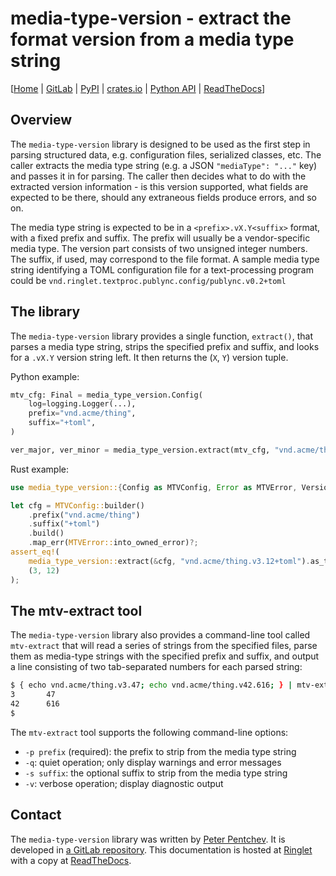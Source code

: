 <!--
SPDX-FileCopyrightText: Peter Pentchev <roam@ringlet.net>
SPDX-License-Identifier: BSD-2-Clause
-->

# media-type-version - extract the format version from a media type string

\[[Home][ringlet-home] | [GitLab][gitlab] | [PyPI][pypi] | [crates.io][crates-io] | [Python API](api/python.md) | [ReadTheDocs][readthedocs]\]

## Overview

The `media-type-version` library is designed to be used as the first step in
parsing structured data, e.g. configuration files, serialized classes, etc.
The caller extracts the media type string (e.g. a JSON `"mediaType": "..."` key) and
passes it in for parsing.
The caller then decides what to do with the extracted version information -
is this version supported, what fields are expected to be there, should any
extraneous fields produce errors, and so on.

The media type string is expected to be in a `<prefix>.vX.Y<suffix>` format, with
a fixed prefix and suffix.
The prefix will usually be a vendor-specific media type.
The version part consists of two unsigned integer numbers.
The suffix, if used, may correspond to the file format.
A sample media type string identifying a TOML configuration file for
a text-processing program could be
`vnd.ringlet.textproc.publync.config/publync.v0.2+toml`

## The library

The `media-type-version` library provides a single function, `extract()`, that
parses a media type string, strips the specified prefix and suffix, and looks for
a `.vX.Y` version string left.
It then returns the (`X`, `Y`) version tuple.

Python example:

``` py
mtv_cfg: Final = media_type_version.Config(
    log=logging.Logger(...),
    prefix="vnd.acme/thing",
    suffix="+toml",
)

ver_major, ver_minor = media_type_version.extract(mtv_cfg, "vnd.acme/thing.v3.12+toml")
```

Rust example:

``` rust
use media_type_version::{Config as MTVConfig, Error as MTVError, Version as MTVersion};

let cfg = MTVConfig::builder()
    .prefix("vnd.acme/thing")
    .suffix("+toml")
    .build()
    .map_err(MTVError::into_owned_error)?;
assert_eq!(
    media_type_version::extract(&cfg, "vnd.acme/thing.v3.12+toml").as_tuple(),
    (3, 12)
);
```

## The mtv-extract tool

The `media-type-version` library also provides a command-line tool
called `mtv-extract` that will read a series of strings from the specified files,
parse them as media-type strings with the specified prefix and suffix, and
output a line consisting of two tab-separated numbers for each parsed string:

``` sh
$ { echo vnd.acme/thing.v3.47; echo vnd.acme/thing.v42.616; } | mtv-extract -q -p vnd.acme/thing -- -
3       47
42      616
$
```

The `mtv-extract` tool supports the following command-line options:

- `-p prefix` (required): the prefix to strip from the media type string
- `-q`: quiet operation; only display warnings and error messages
- `-s suffix`: the optional suffix to strip from the media type string
- `-v`: verbose operation; display diagnostic output

## Contact

The `media-type-version` library was written by [Peter Pentchev][roam].
It is developed in [a GitLab repository][gitlab].
This documentation is hosted at [Ringlet][ringlet-home] with a copy at [ReadTheDocs][readthedocs].

[roam]: mailto:roam@ringlet.net "Peter Pentchev"
[crates-io]: https://crates.io/crates/media-type-version "The media-type-version Rust crates.io page"
[gitlab]: https://gitlab.com/ppentchev/media-type-version "The media-type-version GitLab repository"
[pypi]: https://pypi.org/project/media-type-version/ "The media-type-version Python Package Index page"
[readthedocs]: https://media-type-version.readthedocs.io/ "The media-type-version ReadTheDocs page"
[ringlet-home]: https://devel.ringlet.net/devel/media-type-version/ "The Ringlet media-type-version homepage"
